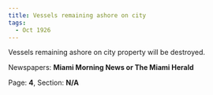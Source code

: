 ```yaml
---  
title: Vessels remaining ashore on city  
tags:  
  - Oct 1926  
---  
```

  
Vessels remaining ashore on city property will be destroyed.  
  
Newspapers: **Miami Morning News or The Miami Herald**  
  
Page: **4**, Section: **N/A** 
